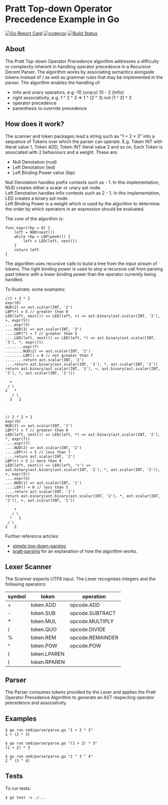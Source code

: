 # Pratt Top-down Operator Precedence Example in Go
[![Go Report Card](https://goreportcard.com/badge/github.com/richardjennings/pratt)](https://goreportcard.com/report/github.com/richardjennings/prattparser) [![codecov](https://codecov.io/gh/richardjennings/prattparser/branch/master/graph/badge.svg)](https://codecov.io/gh/richardjennings/prattparser) [![Build Status](https://travis-ci.org/richardjennings/pratt.svg?branch=master)](https://travis-ci.org/richardjennings/prattparser)


## About

The Pratt Top-down Operator Precedence algorithm addresses a difficulty or complexity inherent in handling operator precedence in a Recursive Decent Parser. 
The algorithm works by associating semantics alongside tokens instead of / as well as grammar rules that may be implemented in the parser.
The algorithm enables the handling of:
* infix and unary operators, e.g -10 (unary) 10 - 2 (infix) 
* right associativity, e.g. 1 ^ 2 ^ 3 => 1 ^ (2 ^ 3) not (1 ^ 2) ^ 3 
* operator precedence
* parenthesis to override precedence


## How does it work?
The scanner and token packages read a string such as "1 + 2 * 3" into a sequence of Tokens over which the parser can operate.
E.g. Token INT with literal value 1, Token ADD, Token INT literal value 2 and so on.
Each Token is associated with 2 behaviours and a weight. These are:
* Null Denotation (nud)
* Left Denotation (led)
* Left Binding Power value (lbp)

Null Denotation handles prefix contexts such as - 1. In this implementation, NUD creates either a scalar or unary ast node.  
Left Denotation handles infix contexts such as 2 - 1. In this implementation, LED creates a binary ast node.    
Left Binding Power is a weight which is used by the algorithm to determine the order by which operators in an expression should be evaluated.      

The core of the algorithm is:    
```
func expr(rbp = 0) {
	left = NUD(next())
	while rbp < LBP(peek()) {
        left = LED(left, next())
    }
    return left
}
```
The algorithm uses recursive calls to build a tree from the input stream of tokens. The right binding power is used to stop a
recursive call from parsing past tokens with a lower binding power than the operator currently being handled.

To illustrate; some examples:
```
//2 + 3 * 2
expr(0)   
NUD(2) => ast.scalar(INT, '2')
LBP(+) = 5 // greater than 0    
LED(left, next()) => LED(left, +) => ast.binary(ast.scalar(INT, '2'), +, expr(5))   
....expr(5)
....NUD(3) => ast.scalar(INT, '3')
....LBP(*) = 7 // greater than 5
....LED(left, next()) => LED(left, *) => ast.binary(ast.scalar(INT, '3'), *, expr(7))
........expr(7)
........NUD(2) => ast.scalar(INT, '2')
........LBP() = 0 // not greater than 7
........return ast.scalar(INT, '2')
....return ast.binary(ast.scalar(INT, '3'), *, ast.scalar(INT, '2'))
return ast.binary(ast.scalar(INT, '2'), +, ast.binary(ast.scalar(INT, '3'), *, ast.scalar(INT, '2')))

  + 
 / \
2   *
   / \
  3   2 
  
  
  
// 2 * 2 + 1
expr(0)
NUD(2) => ast.scalar(INT, '2')
LBP(*) = 7 // greater than 0 
LED(left, next()) => LED(left, *) => ast.binary(ast.scalar(INT, '2'), *, expr(7))
....expr(7)
....NUD(2) => ast.scalar(INT, '2')
....LBP(+) = 5 // less than 7
....return ast.scalar(INT, '2')
LBP(+) = 5 // more than 0
LED(left, next()) => LED(left, '+') => ast.binary(ast.binary(ast.scalar(INT, '2'), *, ast.scalar(INT, '2')), +, expr(5))
....expr(5)
....NUD(1) => ast.scalar(INT, '1')
....LBP() = 0 // less than 5
....return ast.scalar(INT, '1')
return ast.binary(ast.binary(ast.scalar(INT, '2'), *, ast.scalar(INT, '2')), +, ast.scalar(INT, '1'))
  
    +
   / \
  *   1
 / \
2   2  
```

Further reference articles: 
* [simple-top-down-parsing](http://effbot.org/zone/simple-top-down-parsing.htm)
* [pratt-parsing](https://dev.to/jrop/pratt-parsing) for an explanation of how the algorithm works.


## Lexer Scanner

The Scanner expects UTF8 input. The Lexer recognises integers and the following operators:

| symbol | token | operation |
|---|---|---|
| + | token.ADD | opcode.ADD |
| - | token.SUB | opcode.SUBTRACT |
| * | token.MUL | opcode.MULTIPLY |
| / | token.QUO | opcode.DIVIDE |
| % | token.REM | opcode.REMAINDER |
| ^ | token.POW | opcode.POW |
| ( | token.LPAREN | |
| ) | token.RPAREN | |


## Parser

The Parser consumes tokens provided by the Lexer and applies the Pratt
Operator Precedence Algorithm to generate an AST respecting operator precedence and associativity.

## Examples
```
$ go run cmd/parse/parse.go "1 + 2 * 3"
1 + (2 * 3)
```
```
$ go run cmd/parse/parse.go "(1 + 2) * 3"
(1 + 2) * 3
```
```
$ go run cmd/parse/parse.go "2 ^ 3 ^ 4"
2 ^ (3 ^ 4)
```

## Tests

To run tests:
```
$ go test -v ./...
```